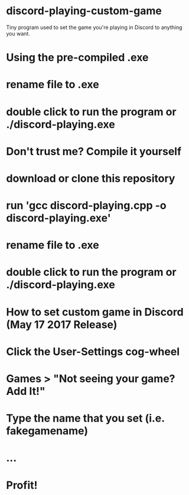 # discord-playing-custom-game
Tiny program used to set the game you're playing in Discord to anything you want.

Using the pre-compiled .exe
========================================================
# rename file to <fakegamename>.exe 
# double click to run the program or ./discord-playing.exe

Don't trust me? Compile it yourself
========================================================
# download or clone this repository
# run 'gcc discord-playing.cpp -o discord-playing.exe'
# rename file to <fakegamename>.exe 
# double click to run the program or ./discord-playing.exe


How to set custom game in Discord (May 17 2017 Release)
========================================================
# Click the User-Settings cog-wheel
# Games > "Not seeing your game? Add It!"
# Type the name that you set (i.e. fakegamename)
# ...
# Profit!


